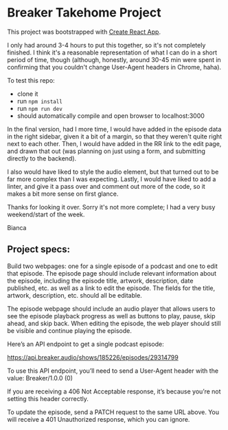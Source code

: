 # Breaker Takehome Project
This project was bootstrapped with [Create React App](https://github.com/facebookincubator/create-react-app).

I only had around 3-4 hours to put this together, so it's not completely finished. I think it's a reasonable representation of what I can do in a short period of time, though (although, honestly, around 30-45 min were spent in confirming that you couldn't change User-Agent headers in Chrome, haha).

To test this repo:
- clone it
- run `npm install`
- run `npm run dev`
- should automatically compile and open browser to localhost:3000

In the final version, had I more time, I would have added in the episode data in the right sidebar, given it a bit of a margin, so that they weren't quite right next to each other. Then, I would have added in the RR link to the edit page, and drawn that out (was planning on just using a form, and submitting directly to the backend).

I also would have liked to style the audio element, but that turned out to be far more complex than I was expecting. Lastly, I would have liked to add a linter, and give it a pass over and comment out more of the code, so it makes a bit more sense on first glance.

Thanks for looking it over. Sorry it's not more complete; I had a very busy weekend/start of the week.

Bianca


## Project specs: 
Build two webpages: one for a single episode of a podcast and one to edit that episode. The episode page should include relevant information about the episode, including the episode title, artwork, description, date published, etc. as well as a link to edit the episode. The fields for the title, artwork, description, etc. should all be editable.

The episode webpage should include an audio player that allows users to see the episode playback progress as well as buttons to play, pause, skip ahead, and skip back. When editing the episode, the web player should still be visible and continue playing the episode.

Here’s an API endpoint to get a single podcast episode:

https://api.breaker.audio/shows/185226/episodes/29314799

To use this API endpoint, you’ll need to send a User-Agent header with the value:  Breaker/1.0.0 (0)

If you are receiving a 406 Not Acceptable response, it’s because you’re not setting this header correctly.

To update the episode, send a PATCH request to the same URL above. You will receive a 401 Unauthorized response, which you can ignore.
